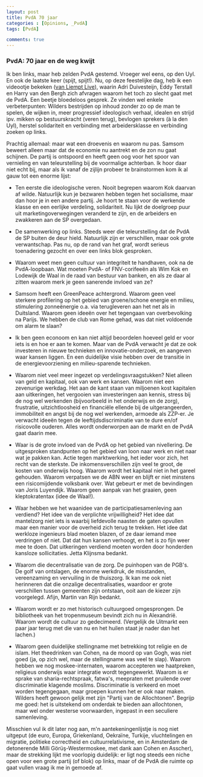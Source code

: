 ```yaml
---
layout: post
title: PvdA 70 jaar
categories : [Opinions, _PvdA]
tags: [PvdA]

comments: true
---
```


### PvdA: 70 jaar en de weg kwijt

Ik ben links, maar heb zelden PvdA gestemd. Vroeger wel eens, op den Uyl. En ook de laatste keer (spijt, spijt!). Nu, op deze feestelijke dag, heb ik een videootje bekeken 
([van Liempt Live](http://www.rtlz.nl/tv/laatste-videos/pvda-krasse-knar-broze-bejaarde)), waarin Adri Duivesteijn, Eddy Terstall en Harry van den Bergh zich afvragen waarom het toch zo slecht gaat met de PvdA. Een beetje bloedeloos gesprek. Ze vinden wel enkele verbeterpunten: Wilders bestrijden op inhoud zonder zo op de man te spelen, de wijken in, meer progressief ideologisch verhaal, idealen en strijd ipv. mikken op bestuurskracht (veren terug), bevlogen sprekers (à la den Uyl), herstel solidariteit en verbinding met arbeidersklasse en verbinding zoeken op links.

Prachtig allemaal: maar wat een droevenis en waarom nu pas. Samsom beweert alleen maar dat de economie nu aantrekt en de zon nu gaat schijnen.  De partij is ontspoord en heeft geen oog voor het spoor van vernieling en  van teleurstelling bij de voormalige achterban. Ik hoor daar niet echt bij, maar als ik vanaf de zijlijn probeer te brainstormen kom ik al gauw tot een enorme lijst:  

* Ten eerste die ideologische veren. Nooit begrepen waarom Kok daarvan af wilde. Natuurlijk kun je bezwaren hebben tegen het socialisme, maar dan hoor je in een andere partij. Je hoort te staan voor de werkende klasse en een eerlijke verdeling, solidariteit. Nu lijkt de doelgroep puur uit marketingoverwegingen veranderd te zijn, en de arbeiders en zwakkeren aan de SP overgedaan.

* De samenwerking op links. Steeds weer die teleurstelling dat de PvdA de SP buiten de deur hield. Natuurlijk zijn er verschillen, maar ook grote verwantschap. Pas nu, op de rand van het graf, wordt serieus toenadering gezocht en over een links blok gesproken.

* Waarom weet men geen cultuur van integriteit te handhaven, ook na de PvdA-loopbaan. Wat moeten PvdA- of FNV-corifeeën als Wim Kok en Lodewijk de Waal in de raad van bestuur van banken, en als ze daar al zitten waarom merk je geen sanerende invloed van ze?

* Samsom heeft een GreenPeace achtergrond. Waarom geen veel sterkere profilering op het gebied van groene/schone energie en milieu, stimulering zonneënergie o.a. via terugleveren aan het net als in Duitsland. Waarom geen ideeën over het tegengaan van overbevolking na Parijs. We hebben de club van Rome gehad, was dat niet voldoende om alarm te slaan?

* Ik ben geen econoom en kan niet altijd beoordelen hoeveel geld er voor iets is en hoe er aan te komen. Maar van de PvdA verwacht je dat ze ook investeren in nieuwe technieken en innovatie-onderzoek, en aangeven waar kansen liggen. En een duidelijke visie hebben over de transitie in de energievoorziening en milieu-sparende technieken.

* Waarom niet veel meer ingezet op verdelingsvraagstukken? Niet alleen van geld en kapitaal, ook van werk en kansen. Waarom niet een zevenurige werkdag. Het aan de kant staan van miljoenen kost kapitalen aan uitkeringen, het vergooien van investeringen aan kennis, stress bij de nog wel werkenden (bijvoorbeeld in het onderwijs en de zorg), frustratie, uitzichtloosheid en financiële ellende bij de uitgerangeerden, immobiliteit en angst bij de nog wel werkenden, armoede als ZZP-er. Je verwacht ideeën tegen de leeftijdsdiscriminatie van te dure en/of risicovolle ouderen. Alles wordt onderworpen aan de markt en de PvdA gaat daarin mee.

* Waar is de grote invloed van de PvdA op het gebied van nivellering. De uitgesproken standpunten op het gebied van loon naar werk en niet naar wat je pakken kan. Actie tegen marktwerking, het ieder voor zich, het recht van de sterkste. De inkomensverschillen zijn veel te groot, de kosten van onderwijs hoog. Waarom wordt het kapitaal niet in het gareel gehouden. Waarom verpatsen we de ABN weer en blijft er niet minstens een risicomijdende volksbank over. Wat gebeurt er met de bevindingen van Joris Luyendijk. Waarom geen aanpak van het graaien, geen kleptokratentax (idee de Waal!).

* Waar hebben we het waanidee van de participatiesamenleving aan verdiend? Het idee van de verplichte vrijwilligheid? Het idee dat mantelzorg niet iets is waarbij liefdevolle naasten de gaten opvullen maar een manier voor de overheid zich terug te trekken. Het idee dat werkloze ingenieurs blad moeten blazen, of ze daar iemand mee verdringen of niet. Dat dat hun kansen verhoogt, en het is zo fijn weer mee te doen. Dat uitkeringen verdiend moeten worden door honderden kansloze sollicitaties. Jetta Klijnsma bedankt.

* Waarom die decentralisatie van de zorg. De puinhopen van de PGB's. De golf van ontslagen, de enorme werkdruk, de misstanden, vereenzaming en vervuiling in de thuiszorg. Ik kan me ook niet herinneren dat die onzalige decentralisaties, waardoor er grote verschillen tussen gemeenten zijn ontstaan, ooit aan de kiezer zijn voorgelegd. Afijn, Martin van Rijn bedankt.

* Waarom wordt er zo met historisch cultuurgoed omgesprongen. De bibliotheek van het tropenmuseum bevindt zich nu in Alexandrië. Waarom wordt de cultuur zo gedecimeerd. (Vergelijk de Uitmarkt een paar jaar terug met die van nu en het huilen staat je nader dan het lachen.)

* Waarom geen duidelijke stellingname met betrekking tot religie en de islam. Het theedrinken van Cohen, na de moord op van Gogh, was niet goed (ja, op zich wel, maar de stellingname was veel te slap). Waarom hebben we nog moskee-internaten, waarom accepteren we haatpreken, religieus onderwijs waar integratie wordt tegengewerkt. Waarom is er sprake van sharia-rechtspraak, fatwa's, meepraten met pruilende over discriminatie klagende moslims. Discriminatie is verkeerd en moet worden tegengegaan, maar groepen kunnen het er ook naar maken. Wilders heeft gewoon gelijk met zijn "Partij van de Allochtonen". Begrijp me goed: het is uitstekend om onderdak te bieden aan allochtonen, maar wel onder westerse voorwaarden, ingepast in een seculiere samenleving. 

Misschien vul ik dit later nog aan, m'n aantekeningenlijstje is nog niet uitgeput (de euro, Europa, Griekenland, Oekra&iuml;ne, Turkije, vluchtelingen en migratie, politieke correctheid en cultuurrelativisme, en in Amsterdam de detonerende Milli&nbsp;G&ouml;r&uuml;&#351;-Westermoskee, met dank aan Cohen en Asscher), maar de strekking lijkt me voorlopig duidelijk: er ligt nog steeds een niche open voor een grote partij (of blok) op links, maar of de PvdA die ruimte op gaat vullen vraag ik me in gemoede af. 
